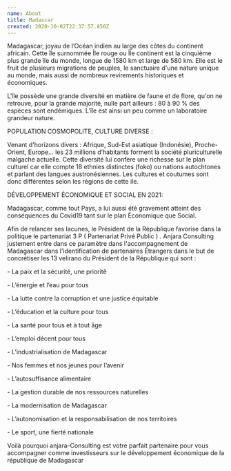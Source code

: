 ```yaml
---
name: About
title: Madascar
created: 2020-10-02T22:37:57.850Z
---
```

Madagascar, joyau de l’Océan indien au large des côtes du continent africain. Cette île surnommée Île rouge ou Île continent est la cinquième plus grande île du monde, longue de 1580 km et large de 580 km. Elle est le fruit de plusieurs migrations de peuples, le sanctuaire d'une nature unique au monde, mais aussi de nombreux revirements historiques et économiques.

L'île possède une grande diversité en matière de faune et de flore, qu'on ne retrouve, pour la grande majorité, nulle part ailleurs : 80 à 90 % des espèces sont endémiques. L’île est ainsi un peu comme un laboratoire grandeur nature.

POPULATION COSMOPOLITE, CULTURE DIVERSE :

Venant d'horizons divers : Afrique, Sud-Est asiatique (Indonésie), Proche-Orient, Europe… les 23 millions d’habitants forment la société pluriculturelle malgache actuelle. Cette diversité lui confère une richesse sur le plan culturel car elle compte 18 ethnies distinctes (foko) ou nations autochtones et parlant des langues austronésiennes. Les cultures et coutumes sont donc différentes selon les régions de cette ile.

DÉVELOPPEMENT ÉCONOMIQUE ET SOCIAL EN 2021:

Madagascar, comme tout Pays, a lui aussi été gravement atteint des conséquences du Covid19 tant sur le plan Économique que Social.

Afin de relancer ses lacunes, le Président de la République favorise dans la politique le partenariat 3 P ( Partenariat Privé Public ) . Anjara Consulting justement entre dans ce paramètre dans l'accompagnement de Madagascar dans l'identification de partenaires Étrangers dans le but de concrétiser les 13 velirano du Président de la République qui sont :

\- La paix et la sécurité, une prioritê

\- L’énergie et l’eau pour tous

\- La lutte contre la corruption et une justice équitable

\- L’éducation et la culture pour tous

\- La santé pour tous et à tout âge

\- L’emploi décent pour tous

\- L’industrialisation de Madagascar

\- Nos femmes et nos jeunes pour l’avenir

\- L’autosuffisance alimentaire

\- La gestion durable de nos ressources naturelles

\- La modernisation de Madagascar

\- L’autonomisation et la responsabilisation de nos territoires

\- Le sport, une fierté nationale

Voilà pourquoi anjara-Consulting est votre parfait partenaire pour vous accompagner comme investisseurs sur le développement économique de la république de Madagascar